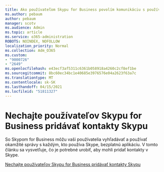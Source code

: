 ```yaml
---
title: Ako používateľom Skypu for Business povolím komunikáciu s používateľmi Skypu
ms.author: pebaum
author: pebaum
manager: scotv
ms.audience: Admin
ms.topic: article
ms.service: o365-administration
ROBOTS: NOINDEX, NOFOLLOW
localization_priority: Normal
ms.collection: Adm_O365
ms.custom:
- "9000726"
- "2649"
ms.openlocfilehash: e43ecf3af5311c6361b058918a4260c2cf8ef1be
ms.sourcegitcommit: 8bc60ec34bc1e40685e3976576e04a2623f63a7c
ms.translationtype: MT
ms.contentlocale: sk-SK
ms.lasthandoff: 04/15/2021
ms.locfileid: "51811327"
---
```

# <a name="let-skype-for-business-users-add-skype-contacts"></a>Nechajte používateľov Skypu for Business pridávať kontakty Skypu

So Skypom for Business môžu vaši používatelia vyhľadávať a používať okamžité správy s každým, kto používa Skype, bezplatnú aplikáciu. V tomto článku sa vysvetľuje, čo je potrebné urobiť, aby mohli pridať kontakty v Skype.

[Nechajte používateľov Skypu for Business pridávať kontakty Skypu](https://docs.microsoft.com/skypeforbusiness/set-up-skype-for-business-online/let-skype-for-business-users-add-skype-contacts)